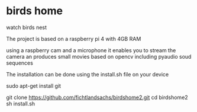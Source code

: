 # birds home

watch birds nest

The project is based on a raspberry pi 4 with 4GB RAM

using a raspberry cam and a microphone it enables you to stream the camera an produces small movies based on opencv
including pyaudio soud sequences

The installation can be done using the install.sh file on your device

sudo apt-get install git

git clone https://github.com/fichtlandsachs/birdshome2.git
cd birdshome2
sh install.sh

